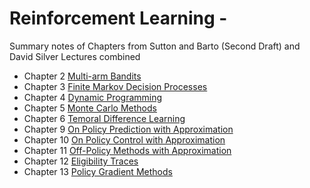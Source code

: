 # Reinforcement Learning - 
Summary notes of Chapters from Sutton and Barto (Second Draft) and David Silver Lectures combined

* Chapter 2 [Multi-arm Bandits ](https://github.com/kkhetarpal/Literature/blob/master/RL/SuttonBartoSilver/MultiArmBandits.md)
* Chapter 3 [Finite Markov Decision Processes](https://github.com/kkhetarpal/Literature/blob/master/RL/SuttonBartoSilver/MarkovDecisionProcess.md)
* Chapter 4 [Dynamic Programming](https://github.com/kkhetarpal/Literature/blob/master/RL/SuttonBartoSilver/DynamicProgramming.md)
* Chapter 5 [Monte Carlo Methods](https://github.com/kkhetarpal/Literature/blob/master/RL/SuttonBartoSilver/MonteCarloMethods.md)
* Chapter 6 [Temoral Difference Learning](https://github.com/kkhetarpal/Literature/blob/master/RL/SuttonBartoSilver/TDLearning.md)
* Chapter 9 [On Policy Prediction with Approximation](https://github.com/kkhetarpal/Literature/blob/master/RL/SuttonBartoSilver/OnPolicyPredictionWithApproximation.md)
* Chapter 10 [On Policy Control with Approximation](https://github.com/kkhetarpal/Literature/blob/master/RL/SuttonBartoSilver/OnPolicyControlwithApproximation.md)
* Chapter 11 [Off-Policy Methods with Approximation](https://github.com/kkhetarpal/Literature/blob/master/RL/SuttonBartoSilver/Off-PolicyMethodswithApproximation.md)
* Chapter 12 [Eligibility Traces](https://github.com/kkhetarpal/Literature/blob/master/RL/SuttonBartoSilver/EligibilityTraces.md)
* Chapter 13 [Policy Gradient Methods](https://github.com/kkhetarpal/Literature/blob/master/RL/SuttonBartoSilver/PolicyGradients.md)
